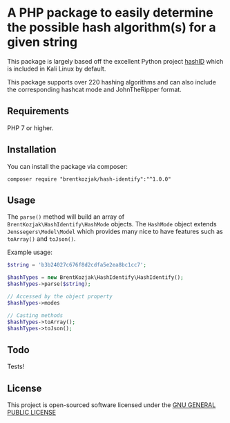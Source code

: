 # A PHP package to easily determine the possible hash algorithm(s) for a given string

This package is largely based off the excellent Python project [hashID](https://github.com/psypanda/hashID) which is included in Kali Linux by default.

This package supports over 220 hashing algorithms and can also include the corresponding hashcat mode and JohnTheRipper format.

## Requirements

PHP 7 or higher.

## Installation

You can install the package via composer:

```
composer require "brentkozjak/hash-identify":"^1.0.0"
```

## Usage

The `parse()` method will build an array of `BrentKozjak\HashIdentify\HashMode` objects.  The `HashMode` object extends `Jenssegers\Model\Model` which provides many nice to have features such as `toArray()` and `toJson()`.

Example usage:

```php
$string = 'b3b24027c676f8d2cdfa5e2ea8bc1cc7';

$hashTypes = new BrentKozjak\HashIdentify\HashIdentify();
$hashTypes->parse($string);

// Accessed by the object property
$hashTypes->modes

// Casting methods
$hashTypes->toArray();
$hashTypes->toJson();
```

## Todo

Tests!

## License

This project is open-sourced software licensed under the [GNU GENERAL PUBLIC LICENSE](https://www.gnu.org/licenses/gpl-3.0.en.html)
